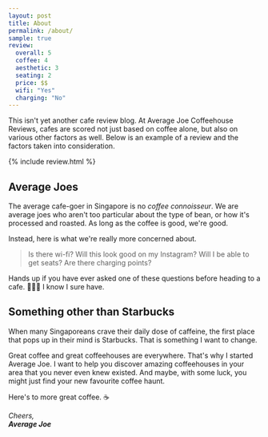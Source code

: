 ```yaml
---
layout: post
title: About
permalink: /about/
sample: true
review:
  overall: 5
  coffee: 4
  aesthetic: 3
  seating: 2
  price: $$
  wifi: "Yes"
  charging: "No"
---
```


This isn't yet another cafe review blog. At Average Joe Coffeehouse Reviews, cafes are scored not just based on coffee alone, but also on various other factors as well. Below is an example of a review and the factors taken into consideration.

{% include review.html %}

## Average Joes
The average cafe-goer in Singapore is no _coffee connoisseur_. We are average joes who aren't too particular about the type of bean, or how it's processed and roasted. As long as the coffee is good, we're good.

Instead, here is what we're really more concerned about.

> Is there wi-fi? Will this look good on my Instagram? Will I be able to get seats? Are there charging points?

Hands up if you have ever asked one of these questions before heading to a cafe. 🙋🏻‍♂️ I know I sure have.

## Something other than Starbucks
When many Singaporeans crave their daily dose of caffeine, the first place that pops up in their mind is Starbucks. That is something I want to change.

Great coffee and great coffeehouses are everywhere. That's why I started Average Joe. I want to help you discover amazing coffeehouses in your area that you never even knew existed. And maybe, with some luck, you might just find your new favourite coffee haunt.

Here's to more great coffee. ☕️

_Cheers,<br>
**Average Joe**_